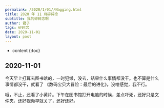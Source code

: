 ```yaml
---
permalink: /2020/1/01//Nagging.html
title: 2020 年 11 月碎碎念
subtitle: 我的碎碎念啊
author: 君子
tags: 碎碎念
date: 2020-11-01
layout: post
---
```

* content
{:toc}
## 2020-11-01

今天早上打算去图书馆的，一时犯懒，没去，结果什么事情都没干。也不算是什么事情都没干，就看了 《数码宝贝大冒险：最后的进化》，没啥感觉，我不行。

哦，不止，还看了小黄片。下午在图书馆打开电脑的时候，差点吓死，还好只是文件夹，还好视频早就关了，还好还好。

